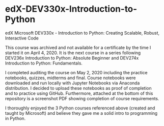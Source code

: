 # edX-DEV330x-Introduction-to-Python
edX Microsoft DEV330x - Introduction to Python: Creating Scalable, Robust, Interactive Code

This course was archived and not available for a certificate by the time I started it on April 4, 2020.  It is the next course in a series following DEV236x Introduction to Python: Absolute Beginner and DEV274x Introduction to Python: Fundamentals.

I completed auditing the course on May 2, 2020 including the practice notebooks, quizzes, midterms and final.  Course notebooks were downloaded and run locally with Jupyter Notebooks via Anaconda distribution.  I decided to upload these notebooks as proof of completion and to practice using GitHub.  Furthermore, attached at the bottom of this repository is a screenshot PDF showing completion of course requirements.

I thoroughly enjoyed the 3 Python courses referenced above (created and taught by Microsoft) and believe they gave me a solid intro to programming in Python.
